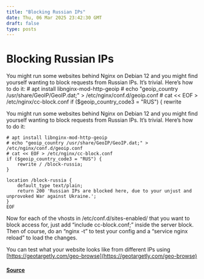 ```yaml
---
title: "Blocking Russian IPs"
date: Thu, 06 Mar 2025 23:42:30 GMT
draft: false
type: posts
---
```

# Blocking Russian IPs





You might run some websites behind Nginx on Debian 12 and you might find yourself wanting to block requests from Russian IPs. It’s trivial. Here’s how to do it: # apt install libnginx-mod-http-geoip # echo "geoip_country /usr/share/GeoIP/GeoIP.dat;" &gt; /etc/nginx/conf.d/geoip.conf # cat &lt;&lt; EOF &gt; /etc/nginx/cc-block.conf if ($geoip_country_code3 = "RUS") { rewrite

You might run some websites behind Nginx on Debian 12 and you might find yourself wanting to block requests from Russian IPs. It’s trivial. Here’s how to do it:

```
# apt install libnginx-mod-http-geoip
# echo "geoip_country /usr/share/GeoIP/GeoIP.dat;" > /etc/nginx/conf.d/geoip.conf
# cat << EOF > /etc/nginx/cc-block.conf
if ($geoip_country_code3 = "RUS") {
    rewrite / /block-russia;
}

location /block-russia {
    default_type text/plain;
    return 200 'Russian IPs are blocked here, due to your unjust and unprovoked War against Ukraine.';
}
EOF
```

Now for each of the vhosts in /etc/conf.d/sites-enabled/ that you want to block access for, just add “include cc-block.conf;” inside the server block. Then of course, do an “nginx -t” to test your config and a “service nginx reload” to load the changes.

You can test what your website looks like from different IPs using [https://geotargetly.com/geo-browse](https://geotargetly.com/geo-browse)

#### [Source](https://www.grepular.com/Blocking_Russian_IPs)

